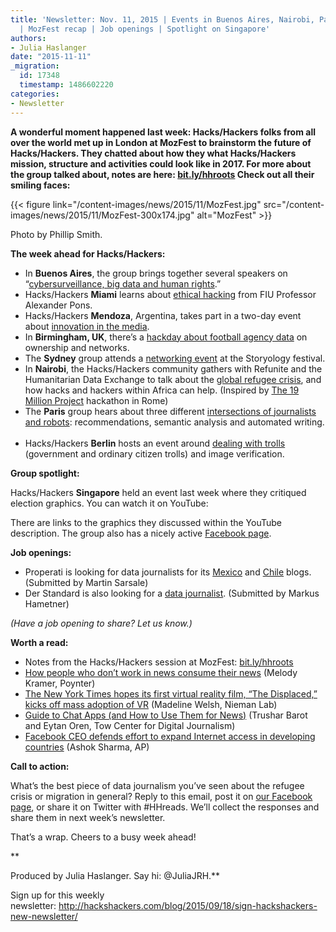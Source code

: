 ```yaml
---
title: 'Newsletter: Nov. 11, 2015 | Events in Buenos Aires, Nairobi, Paris and more
  | MozFest recap | Job openings | Spotlight on Singapore'
authors:
- Julia Haslanger
date: "2015-11-11"
_migration:
  id: 17348
  timestamp: 1486602220
categories:
- Newsletter
---
```


**A wonderful moment happened last week: Hacks/Hackers folks from all over the world met up in London at MozFest to brainstorm the future of Hacks/Hackers. They chatted about how they what Hacks/Hackers mission, structure and activities could look like in 2017. For more about the group talked about, notes are here: [bit.ly/hhroots][1] Check out all their smiling faces:**

{{< figure link="/content-images/news/2015/11/MozFest.jpg" src="/content-images/news/2015/11/MozFest-300x174.jpg" alt="MozFest" >}}

Photo by Phillip Smith.

**The week ahead for Hacks/Hackers:**

  * In **Buenos Aires**, the group brings together several speakers on “[cybersurveillance, big data and human rights][2].”
  * Hacks/Hackers **Miami** learns about [ethical hacking][3] from FIU Professor Alexander Pons. 
  * Hacks/Hackers **Mendoza**, Argentina, takes part in a two-day event about [innovation in the media][4]. 
  * In **Birmingham, UK**, there’s a [hackday about football agency data][5] on ownership and networks.
  * The **Sydney** group attends a [networking event][6] at the Storyology festival. 
  * In **Nairobi**, the Hacks/Hackers community gathers with Refunite and the Humanitarian Data Exchange to talk about the [global refugee crisis][7], and how hacks and hackers within Africa can help. (Inspired by [The 19 Million Project][8] hackathon in Rome)  
  * The **Paris** group hears about three different [intersections of journalists and robots][9]: recommendations, semantic analysis and automated writing.  
  * Hacks/Hackers **Berlin** hosts an event around [dealing with trolls][10] (government and ordinary citizen trolls) and image verification.

**Group spotlight:**

Hacks/Hackers **Singapore** held an event last week where they critiqued election graphics. You can watch it on YouTube: 

There are links to the graphics they discussed within the YouTube description. The group also has a nicely active [Facebook page][11].

**Job openings:**

  * Properati is looking for data journalists for its [Mexico][12] and [Chile][13] blogs. (Submitted by Martin Sarsale)
  * Der Standard is also looking for a [data journalist][14]. (Submitted by Markus Hametner)

_(Have a job opening to share? Let us know.)_

**Worth a read:**

  * Notes from the Hacks/Hackers session at MozFest: [bit.ly/hhroots][1]
  * [How people who don’t work in news consume their news][15] (Melody Kramer, Poynter)
  * [The New York Times hopes its first virtual reality film, “The Displaced,” kicks off mass adoption of VR][16] (Madeline Welsh, Nieman Lab) 
  * [Guide to Chat Apps (and How to Use Them for News)][17] (Trushar Barot and Eytan Oren, Tow Center for Digital Journalism)
  * [Facebook CEO defends effort to expand Internet access in developing countries][18] (Ashok Sharma, AP)

**Call to action:**

What’s the best piece of data journalism you’ve seen about the refugee crisis or migration in general? Reply to this email, post it on [our Facebook page][19], or share it on Twitter with #HHreads. We’ll collect the responses and share them in next week’s newsletter.

That’s a wrap. Cheers to a busy week ahead!

**

Produced by Julia Haslanger. Say hi: @JuliaJRH.**

Sign up for this weekly newsletter: <http://hackshackers.com/blog/2015/09/18/sign-hackshackers-new-newsletter/>

 [1]: https://t.co/TDJVAwzoxx
 [2]: http://www.meetup.com/HacksHackersBA/events/226377639/
 [3]: http://www.meetup.com/Hacks-Hackers-Miami/events/225844508/
 [4]: http://www.meetup.com/Hacks-Hackers-Mendoza/events/226588275/
 [5]: http://www.meetup.com/Hacks-Hackers-Birmingham/events/226371469/
 [6]: http://www.meetup.com/Hacks-Hackers-Sydney/events/226335625/
 [7]: https://www.facebook.com/events/928529463900958/
 [8]: http://the19millionproject.com/
 [9]: http://www.meetup.com/Hacks-Hackers-Paris/events/226423288/
 [10]: http://www.meetup.com/Hacks-Hackers-Berlin/events/226417677/
 [11]: https://www.facebook.com/groups/datajournsg/
 [12]: http://blog.properati.com/buscamos-periodista-de-datos-para-mexico/
 [13]: http://blog.properati.cl/buscamos-periodista-de-datos-free-lance/
 [14]: http://derstandard.at/karriere/jobsuche/jobs/203188/datenjournalistin
 [15]: http://www.poynter.org/news/media-innovation/383722/how-people-who-dont-work-in-news-consume-their-news/
 [16]: http://www.niemanlab.org/2015/11/the-new-york-times-hopes-its-first-virtual-reality-film-the-displaced-kicks-off-mass-adoption-of-vr/
 [17]: http://towcenter.org/research/guide-to-chat-apps/
 [18]: http://bigstory.ap.org/article/dd3edbf205374abda39505786a0182df/facebook-ceo-defends-effort-expand-internet-access
 [19]: http://facebook.com/hackshackers
